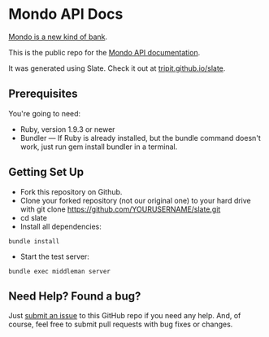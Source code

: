 Mondo API Docs
========

[Mondo is a new kind of bank](https://getmondo.co.uk).

This is the public repo for the [Mondo API documentation](https://getmondo.co.uk/docs).

It was generated using Slate. Check it out at [tripit.github.io/slate](http://tripit.github.io/slate).

## Prerequisites

You're going to need:

- Ruby, version 1.9.3 or newer
- Bundler — If Ruby is already installed, but the bundle command doesn't work, just run gem install bundler in a terminal.

## Getting Set Up

- Fork this repository on Github.
- Clone your forked repository (not our original one) to your hard drive with git clone https://github.com/YOURUSERNAME/slate.git
- cd slate
- Install all dependencies: 
```shell
bundle install
```
- Start the test server: 
```shell
bundle exec middleman server
```

Need Help? Found a bug?
--------------------

Just [submit an issue](https://github.com/mondough/docs/issues) to this GitHub repo if you need any help. And, of course, feel free to submit pull requests with bug fixes or changes.

